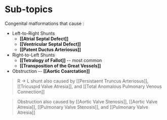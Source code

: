 # Sub-topics
Congenital malformations that cause :
- Left-to-Right Shunts
	- **[[Atrial Septal Defect]]**
	- **[[Ventricular Septal Defect]]**
	- **[[Patent Ductus Arteriosus]]**
- Right-to-Left Shunts
	- **[[Tetralogy of Fallot]]** -- most common
	- **[[Transposition of the Great Vessels]]**
- Obstruction -- **[[Aortic Coarctation]]**

> R → L shunt also caused by [[Persistaent Truncus Arteriosus]], [[Tricuspid Valve Atresia]], and [[Total Anomalous Pulmonary Venous Connection]]

> Obstruction also caused by [[Aortic Valve Stenosis]], [[Aortic Valve Atresia]], [[Pulmonary Valve Stenosis]], and [[Pulmonary Valve Atresia]] 